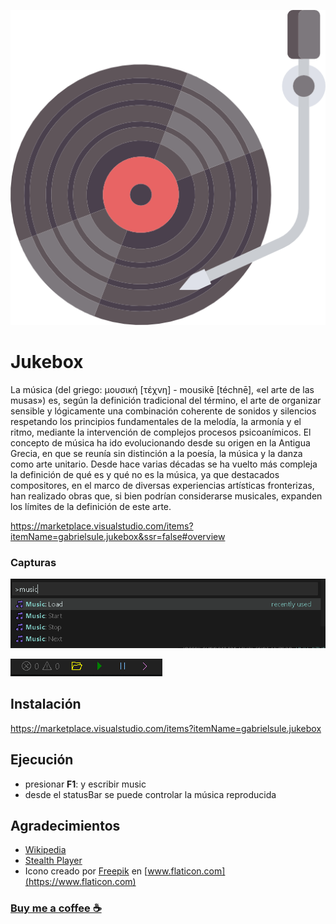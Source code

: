 ![Jukebox](https://raw.githubusercontent.com/gabrielsule/vscode-jukebox/master/assets/vinyl.png) 
# Jukebox

La música (del griego: μουσική [τέχνη] - mousikē [téchnē], «el arte de las musas») es, según la definición tradicional del término, el arte de organizar sensible y lógicamente una combinación coherente de sonidos y silencios respetando los principios fundamentales de la melodía, la armonía y el ritmo, mediante la intervención de complejos procesos psicoanímicos. El concepto de música ha ido evolucionando desde su origen en la Antigua Grecia, en que se reunía sin distinción a la poesía, la música y la danza como arte unitario. Desde hace varias décadas se ha vuelto más compleja la definición de qué es y qué no es la música, ya que destacados compositores, en el marco de diversas experiencias artísticas fronterizas, han realizado obras que, si bien podrían considerarse musicales, expanden los límites de la definición de este arte.

https://marketplace.visualstudio.com/items?itemName=gabrielsule.jukebox&ssr=false#overview

### Capturas
![Jukebox Capturas](https://raw.githubusercontent.com/gabrielsule/vscode-jukebox/master/assets/music1.png)

![Jukebox Capturas](https://raw.githubusercontent.com/gabrielsule/vscode-jukebox/master/assets/music2.png)

## Instalación
https://marketplace.visualstudio.com/items?itemName=gabrielsule.jukebox

## Ejecución

* presionar **F1**: y escribir music
* desde el statusBar se puede controlar la música reproducida

## Agradecimientos
* [Wikipedia](https://es.wikipedia.org/wiki/M%C3%BAsica)
* [Stealth Player](https://sourceforge.net/projects/stealthplayer/)
* Icono creado por [Freepik](https://www.freepik.com/) en [www.flaticon.com](https://www.flaticon.com)

### [Buy me a coffee ☕](https://www.buymeacoffee.com/HvQATbz)